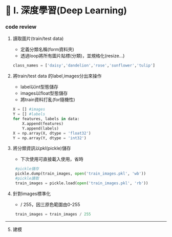 # 🔵 Ⅰ. 深度學習(Deep Learning)
 ### code review
1. 讀取圖片(train/test data) 
    * 定義分類名稱(form資料夾)
    * 透過loop將所有圖片貼標(分類)，並規格化(resize...)
     ```python
     class_names = ['daisy','dandelion','rose','sunflower','tulip']
    ```
2. 將train/test data 的label,images分出來操作
    * label以int型態儲存
    * images以float型態儲存
    * 將train資料打亂(for隨機性)
    ```python
    X = [] #images
    Y = [] #labels
    for features, labels in data:
        X.append(features)
        Y.append(labels)
    X = np.array(X, dtype = 'float32')
    Y = np.array(Y, dtype = 'int32')
    ```

3. 將分類資訊以pkl(pickle)儲存
    * 下次使用可直接載入使用，省時
   ```python
    #pickle儲存
    pickle.dump(train_images, open('train_images.pkl', 'wb'))
    #pickle讀取
    train_images = pickle.load(open('train_images.pkl', 'rb'))
    ```
    
4. 針對images標準化
    * / 255，因三原色範圍由0-255
   ```python
    train_images = train_images / 255 
    ```    
----
5. 建模
